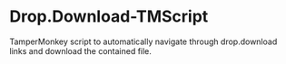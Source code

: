 # Drop.Download-TMScript
TamperMonkey script to automatically navigate through drop.download links and download the contained file.
